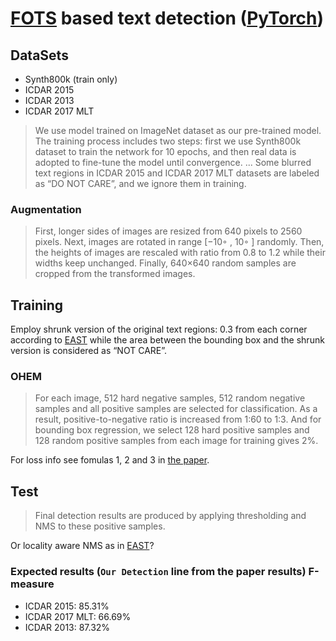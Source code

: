 # [FOTS](https://arxiv.org/abs/1801.01671) based text detection ([PyTorch](https://pytorch.org/))
## DataSets
* Synth800k (train only)
* ICDAR 2015
* ICDAR 2013
* ICDAR 2017 MLT
> We use model trained on ImageNet dataset as our pre-trained model. The training process includes two steps: first we use Synth800k dataset to train the network for 10 epochs, and then real data is adopted to fine-tune the model until convergence. ... Some blurred text regions in ICDAR 2015 and ICDAR 2017 MLT datasets are labeled as “DO NOT CARE”, and we ignore them in training.
### Augmentation
> First, longer sides of images are resized from 640 pixels to 2560 pixels. Next, images are rotated in range [−10◦ , 10◦ ] randomly. Then, the heights of images are rescaled with ratio from 0.8 to 1.2 while their widths keep unchanged. Finally, 640×640 random samples are cropped from the transformed images.
## Training
Employ shrunk version of the original text regions: 0.3 from each corner according to [EAST](https://arxiv.org/abs/1704.03155v2) while the area between the bounding box and the shrunk version is considered as “NOT CARE”.
### OHEM
> For each image, 512 hard negative samples, 512 random negative samples and all positive samples are selected for classification. As a result, positive-to-negative ratio is increased from 1:60 to 1:3. And for bounding box regression, we select 128 hard positive samples and 128 random positive samples from each image for training gives 2%.

For loss info see fomulas 1, 2 and 3 in [the paper](https://arxiv.org/abs/1801.01671).
## Test
> Final detection results are produced by applying thresholding and NMS to these positive samples.

Or locality aware NMS as in [EAST](https://arxiv.org/abs/1704.03155v2)?
### Expected results (`Our Detection` line from the paper results) F-measure
* ICDAR 2015:  85.31%
* ICDAR 2017 MLT: 66.69%
* ICDAR 2013: 87.32%
